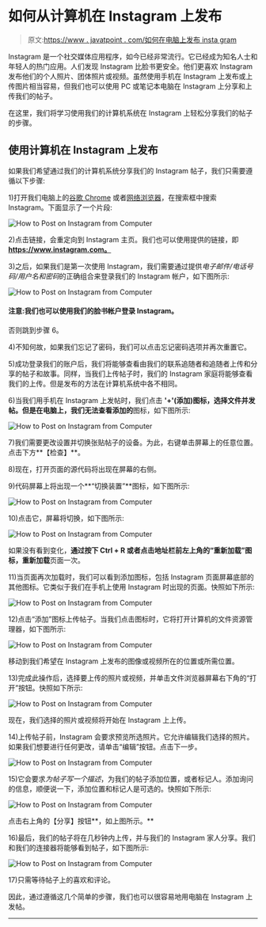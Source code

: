 # 如何从计算机在 Instagram 上发布

> 原文:[https://www . javatpoint . com/如何在电脑上发布 insta gram](https://www.javatpoint.com/how-to-post-on-instagram-from-computer)

Instagram 是一个社交媒体应用程序，如今已经非常流行。它已经成为知名人士和年轻人的热门应用。人们发现 Instagram 比脸书更安全。他们更喜欢 Instagram 发布他们的个人照片、团体照片或视频。虽然使用手机在 Instagram 上发布或上传图片相当容易，但我们也可以使用 PC 或笔记本电脑在 Instagram 上分享和上传我们的帖子。

在这里，我们将学习使用我们的计算机系统在 Instagram 上轻松分享我们的帖子的步骤。

## 使用计算机在 Instagram 上发布

如果我们希望通过我们的计算机系统分享我们的 Instagram 帖子，我们只需要遵循以下步骤:

1)打开我们电脑上的[谷歌 Chrome](https://www.javatpoint.com/google-chrome) 或者[网络浏览器](https://www.javatpoint.com/browsers)，在搜索框中搜索 Instagram。下面显示了一个片段:

![How to Post on Instagram from Computer](../Images/bca276673b96fd421b64266364e5c621.png)

2)点击链接，会重定向到 Instagram 主页。我们也可以使用提供的链接，即**https://www.instagram.com。**

3)之后，如果我们是第一次使用 Instagram，我们需要通过提供*电子邮件/电话号码/用户名和密码*的正确组合来登录我们的 Instagram 帐户，如下图所示:

![How to Post on Instagram from Computer](../Images/41e5ba4f166affcf75571d78ec8aad46.png)

#### 注意:我们也可以使用我们的脸书帐户登录 Instagram。

否则跳到步骤 6。

4)不知何故，如果我们忘记了密码，我们可以点击忘记密码选项并再次重置它。

5)成功登录我们的账户后，我们将能够查看由我们的联系追随者和追随者上传和分享的帖子和故事。同样，当我们上传帖子时，我们的 Instagram 家庭将能够查看我们的上传。但是发布的方法在计算机系统中各不相同。

6)当我们用手机在 Instagram 上发帖时，我们点击 **'+'(添加)**图标，选择文件并发帖。但是在电脑上，我们无法查看**添加的**图标，如下图所示:

![How to Post on Instagram from Computer](../Images/953be77a83f51d8f00f7e125a87a6089.png)

7)我们需要更改设置并切换张贴帖子的设备。为此，右键单击屏幕上的任意位置。点击下方**【检查】**。

8)现在，打开页面的源代码将出现在屏幕的右侧。

9)代码屏幕上将出现一个**“切换装置”**图标，如下图所示:

![How to Post on Instagram from Computer](../Images/86d54aa32ceabfa90f256c7b8a3bc43e.png)

10)点击它，屏幕将切换，如下图所示:

![How to Post on Instagram from Computer](../Images/32288a3b823c94e6cb6e6e2f9bee8bed.png)

如果没有看到变化，**通过按下 **Ctrl + R** 或者点击地址栏前左上角的“重新加载”图标，重新加载**页面一次。

11)当页面再次加载时，我们可以看到添加图标，包括 Instagram 页面屏幕底部的其他图标。它类似于我们在手机上使用 Instagram 时出现的页面。快照如下所示:

![How to Post on Instagram from Computer](../Images/1560c38aef5404e5e1d28ea025613286.png)

12)点击“添加”图标上传帖子。当我们点击图标时，它将打开计算机的文件资源管理器，如下图所示:

![How to Post on Instagram from Computer](../Images/4e21ba9ecf96c322d175c13f7aca0508.png)

移动到我们希望在 Instagram 上发布的图像或视频所在的位置或所需位置。

13)完成此操作后，选择要上传的照片或视频，并单击文件浏览器屏幕右下角的“打开”按钮。快照如下所示:

![How to Post on Instagram from Computer](../Images/62f43405fc6bd6be2e6f2de68f014c5d.png)

现在，我们选择的照片或视频将开始在 Instagram 上上传。

14)上传帖子前，Instagram 会要求预览所选照片。它允许编辑我们选择的照片。如果我们想要进行任何更改，请单击“编辑”按钮。点击下一步。

![How to Post on Instagram from Computer](../Images/dc495ae34a2658c538294f08b47b9112.png)

15)它会要求*为帖子写一个描述*，为我们的帖子添加位置，或者标记人。添加询问的信息，顺便说一下，添加位置和标记人是可选的。快照如下所示:

![How to Post on Instagram from Computer](../Images/55e277a2186163363ee31cd34e3a36ad.png)

点击右上角的【分享】按钮**，如上图所示。**

16)最后，我们的帖子将在几秒钟内上传，并与我们的 Instagram 家人分享。我们和我们的连接器将能够看到帖子，如下图所示:

![How to Post on Instagram from Computer](../Images/50c32109de7b0f824e64948900663ad6.png)

17)只需等待帖子上的喜欢和评论。

因此，通过遵循这几个简单的步骤，我们也可以很容易地用电脑在 Instagram 上发帖。

* * *
